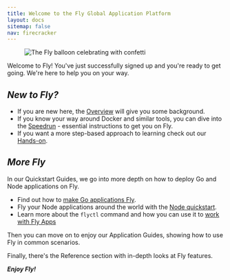 ```yaml
---
title: Welcome to the Fly Global Application Platform
layout: docs
sitemap: false
nav: firecracker
---
```


<figure class="flex ai:center jc:center w:full r:lg bg:yellow-gradient p:4 mb:4">
  <img src="/static/images/celebrate.png" srcset="/static/images/celebrate@2x.png 2x" alt="The Fly balloon celebrating with confetti" class="w:11">
</figure>

Welcome to Fly! You've just successfully signed up and you're ready to get going. We're here to help you on your way.

## _New to Fly?_

* If you are new here, the [Overview](/docs/) will give you some background. 
* If you know your way around Docker and similar tools, you can dive into the [Speedrun](/docs/speedrun/) - essential instructions to get you on Fly. 
* If you want a more step-based approach to learning check out our [Hands-on](/docs/hands-on/start/).

## _More Fly_

In our Quickstart Guides, we go into more depth on how to deploy Go and Node applications on Fly.

* Find out how to [make Go applications Fly](/docs/getting-started/golang/).
* Fly your Node applications around the world with the [Node quickstart](/docs/getting-started/node/).
* Learn more about the `flyctl` command and how you can use it to [work with Fly Apps](/docs/getting-started/working-with-fly-apps/)

Then you can move on to enjoy our Application Guides, showing how to use Fly in common scenarios.

Finally, there's the Reference section with in-depth looks at Fly features.

***Enjoy Fly!***


